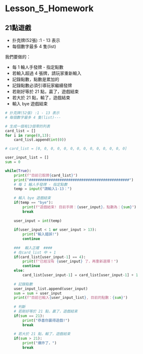 # Lesson_5_Homework

## 21點遊戲

- 扑克牌(52張) :1 - 13 表示
- 每個數字最多 4 隻(list)

我們要做的：
- 每 1  輪人手發牌 - 指定點數
- 若輸入超過 4 張牌，請玩家重新輸入
- 記錄點數，點數是累加的
- 記錄點數必須引導玩家繼續發牌
- 若剛好等於 21 點，贏了，遊戲結束
- 若大於 21 點，輸了，遊戲結束
- 輸入 bye 遊戲結束

```python
# 扑克牌(52張) :1 - 13 表示
# 每個數字最多 4 隻(list)---

# 生成一個有13個零的列表
card_list = []
for i in range(0,13):
    card_list.append(int(0))

# card_list = [0, 0, 0, 0, 0, 0, 0, 0, 0, 0, 0, 0, 0, 0]

user_input_list = []
sum = 0

while(True):
    print(f"目前已取牌{card_list}")
    print("##############################################")
    # 每 1 輪人手發牌 - 指定點數
    temp = input("請輸入1-13：")
    
    # 輸入 bye 遊戲結束
    if(temp == "bye"):
        print(f"遊戲結束! 目前手牌：{user_input}，點數為：{sum}")
        break
    
    user_input = int(temp)
    
    if(user_input < 1 or user_input > 13):
        print("輸入錯誤!")
        continue
    
    ###  輸入正確  ####
    # 在card_list 中 + 1
    if(card_list[user_input-1] == 4):
        print(f"已經沒有 {user_input} 了，再重新選擇！")
        continue
    else:
        card_list[user_input-1] = card_list[user_input-1] + 1
    
    # 記錄點數
    user_input_list.append(user_input)
    sum = sum + user_input
    print(f"目前已輸入{user_input_list}, 目前的點數：{sum}")
    
    # 判斷
    # 若剛好等於 21 點，贏了，遊戲結束
    if(sum == 21):
        print("恭喜你贏得遊戲!")
        break
    
    # 若大於 21 點，輸了，遊戲結束
    if(sum > 21):
        print("爆炸了，")
        break
```
